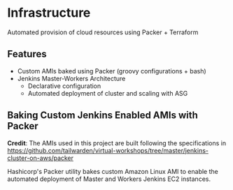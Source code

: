 # Infrastructure
Automated provision of cloud resources using Packer + Terraform

## Features
- Custom AMIs baked using Packer (groovy configurations + bash)
- Jenkins Master-Workers Architecture
    - Declarative configuration
    - Automated deployment of cluster and scaling with ASG

## Baking Custom Jenkins Enabled AMIs with Packer

**Credit**: The AMIs used in this project are built following the specifications in https://github.com/tailwarden/virtual-workshops/tree/master/jenkins-cluster-on-aws/packer

Hashicorp's Packer utility bakes custom Amazon Linux AMI to enable the automated deployment of Master and Workers Jenkins EC2 instances.
